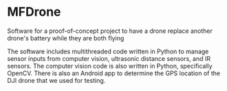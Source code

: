 # MFDrone
Software for a proof-of-concept project to have a drone replace another drone's battery while they are both flying

The software includes multithreaded code written in Python to manage sensor inputs from computer vision, ultrasonic
distance sensors, and IR sensors. The computer vision code is also written in Python, specifically OpenCV. There is
also an Android app to determine the GPS location of the DJI drone that we used for testing.
